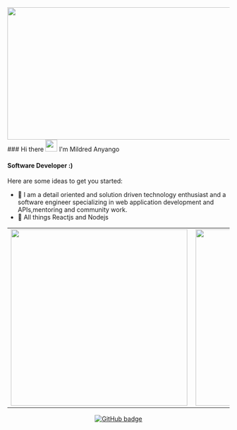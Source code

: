 <img align-item="center" src="https://i.pinimg.com/originals/ab/c4/5b/abc45b9c356fbb846632f010aa3a44ef.gif" width="700" height="300" />
<!-- [AdahMilly](https://raw.githubusercontent.com/AdahMilly/AdahMilly/main/AdahMilly.png) -->
### Hi there <img src="https://user-images.githubusercontent.com/5679180/79618120-0daffb80-80be-11ea-819e-d2b0fa904d07.gif" width="27px"> I'm Mildred Anyango

#### Software Developer :)

Here are some ideas to get you started:

- 🔭 I am a detail oriented and solution driven technology enthusiast and a software engineer specializing in web application development and APIs,mentoring and          community work.
- 🌱 All things Reactjs and Nodejs


<center>
  <table>
  <tr>
      <td><img width="400px" align="left" src="https://github-readme-stats.vercel.app/api?username=AdahMilly&count_private=true&show_icons=true&theme=dark&layout=compact" /></td>
      <td><img width="400px" src="https://github-readme-streak-stats.herokuapp.com/?user=AdahMilly&theme=dark" /></td>      
  </tr>   
  </table>
</center>
   

<p align="center">
  <a href="https://github.com/AdahMilly?tab=followers">
    <img src="https://img.shields.io/github/followers/AdahMilly?label=Followers&logo=GitHub&style=for-the-badge" alt="GitHub badge" />
  </a>
</p>
